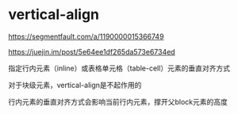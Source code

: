 
# vertical-align

<https://segmentfault.com/a/1190000015366749>

<https://juejin.im/post/5e64ee1df265da573e6734ed>

指定行内元素（inline）或表格单元格（table-cell）元素的垂直对齐方式

对于块级元素，vertical-align是不起作用的

行内元素的垂直对齐方式会影响当前行内元素，撑开父block元素的高度
